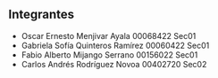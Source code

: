 ## Integrantes 
- Oscar Ernesto Menjivar Ayala 00068422 Sec01
- Gabriela Sofía Quinteros Ramírez 00060422 Sec01
- Fabio Alberto Mijango Serrano 00156022 Sec01
- Carlos Andrés Rodríguez Novoa 00402720 Sec02
  
